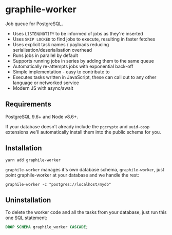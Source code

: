 # graphile-worker

Job queue for PostgreSQL.

- Uses `LISTEN`/`NOTIFY` to be informed of jobs as they're inserted
- Uses `SKIP LOCKED` to find jobs to execute, resulting in faster fetches
- Uses explicit task names / payloads reducing serialisation/deserialisation overhead
- Runs jobs in parallel by default
- Supports running jobs in series by adding them to the same queue
- Automatically re-attempts jobs with exponential back-off
- Simple implementation - easy to contribute to
- Executes tasks written in JavaScript, these can call out to any other language or networked service
- Modern JS with async/await

## Requirements

PostgreSQL 9.6+ and Node v8.6+.

If your database doesn't already include the `pgcrypto` and `uuid-ossp` extensions we'll automatically install them into the public schema for you.

## Installation

```
yarn add graphile-worker
```

`graphile-worker` manages it's own database schema, `graphile-worker`, just point graphile-worker at your database and we handle the rest:

```
graphile-worker -c "postgres://localhost/mydb"
```

## Uninstallation

To delete the worker code and all the tasks from your database, just run this one SQL statement:

```sql
DROP SCHEMA graphile_worker CASCADE;
```
